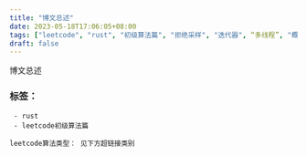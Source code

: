 ```yaml
---
title: "博文总述"
date: 2023-05-18T17:06:05+08:00
tags: ["leetcode", "rust", "初级算法篇", "拒绝采样", "迭代器", “多线程”, "概率与统计", "归并排序", "后缀数组", "基数排序", "计数排序", "快速选择", "欧拉回路", "强连通分量", "扫描线", "双连通分量", "水塘抽样", "桶排序", "最小生成树", "Shell"]
draft: false
---
```


博文总述

### 标签：
     - rust
     - leetcode初级算法篇

    leetcode算法类型： 见下方超链接类别
